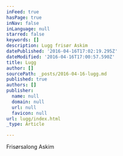 ```yaml
---
inFeed: true
hasPage: true
inNav: false
inLanguage: null
starred: false
keywords: []
description: Lugg frisør Askim
datePublished: '2016-04-16T17:02:19.295Z'
dateModified: '2016-04-16T17:00:57.590Z'
title: Lugg
author: []
sourcePath: _posts/2016-04-16-lugg.md
published: true
authors: []
publisher:
  name: null
  domain: null
  url: null
  favicon: null
url: lugg/index.html
_type: Article

---
```

Frisørsalong Askim